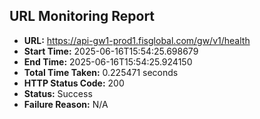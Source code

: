 ## URL Monitoring Report

- **URL:** https://api-gw1-prod1.fisglobal.com/gw/v1/health
- **Start Time:** 2025-06-16T15:54:25.698679
- **End Time:** 2025-06-16T15:54:25.924150
- **Total Time Taken:** 0.225471 seconds
- **HTTP Status Code:** 200
- **Status:** Success
- **Failure Reason:** N/A
